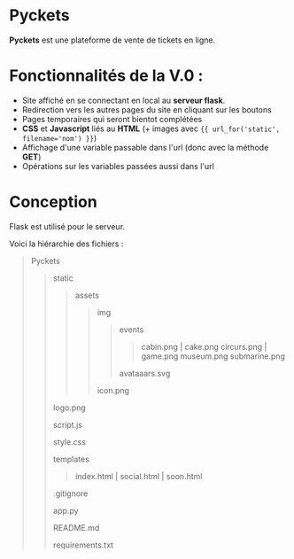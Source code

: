 # Pyckets

**Pyckets** est une plateforme de vente de tickets en ligne.

# Fonctionnalités de la V.0 : 

- Site affiché en se connectant en local au **serveur flask**.
- Redirection vers les autres pages du site en cliquant sur les boutons
- Pages temporaires qui seront bientot complétées
- **CSS** et **Javascript** liés au **HTML** (+ images avec `{{ url_for('static', filename='nom') }}`)
- Affichage d'une variable passable dans l'url (donc avec la méthode **GET**)
- Opérations sur les variables passées aussi dans l'url 

# Conception

Flask est utilisé pour le serveur. 

Voici la hiérarchie des fichiers :

> Pyckets
> > static
> > > assets
> > > > img
> > > > > events
> > > > > > cabin.png |
> > > > > > cake.png
> > > > > > circurs.png |
> > > > > > game.png
> > > > > > museum.png
> > > > > > submarine.png
> > > > >
> > > > > avataaars.svg
> > > > >
> > > > icon.png 
> >
> >  logo.png
> >
> >  script.js
> >
> >  style.css
> >
> > templates
> > > index.html |
> > > social.html |
> > > soon.html
> >
> > .gitignore
> >
> > app.py
> >
> > README.md
> >
> > requirements.txt